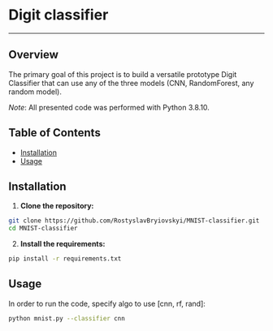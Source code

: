 # Digit classifier
----------------------

## Overview

The primary goal of this project is to build a versatile prototype Digit Classifier that can use any of the three models (CNN, RandomForest, any random model).

*Note*: All presented code was performed with Python 3.8.10.

## Table of Contents

- [Installation](#installation)
- [Usage](#usage)

## Installation

1. **Clone the repository:**

```bash
git clone https://github.com/RostyslavBryiovskyi/MNIST-classifier.git
cd MNIST-classifier
```

2. **Install the requirements:**
```bash
pip install -r requirements.txt
```

## Usage
In order to run the code, specify algo to use [cnn, rf, rand]:
```bash
python mnist.py --classifier cnn
```
